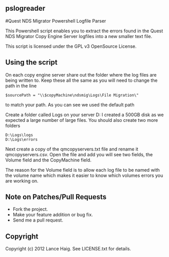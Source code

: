 ## pslogreader

#Quest NDS Migrator Powershell Logfile Parser

This Powershell script enables you to extract the errors found in the 
Quest NDS Migrator Copy Engine Server logfiles into a new smaller text
 file.

This script is licensed under the GPL v3 OpenSource License.

## Using the script

On each copy engine server share out the folder where the log files are
being written to. Keep these all the same as you will need to change
the path in the line 

    $sourcePath = "\\$copyMachine\ndsmig\Logs\File Migration\"

to match your path. As you can see we used the default path

Create a folder called Logs on your server D: I created a 500GB disk 
as we expected a large number of large files. You should also create two
more folders 

    D:\Logs\logs
    D:\Logs\errors

Next create a copy of the qmcopyservers.txt file and rename it
qmcopyservers.csv. Open the file and add you will see two fields,
the Volume field and the CopyMachine field.

The reason for the Volume field is to allow each log file to be named 
with the volume name which makes it easier to know which volumes errors
you are working on.

## Note on Patches/Pull Requests

 * Fork the project.
 * Make your feature addition or bug fix.
 * Send me a pull request.


## Copyright

Copyright (c) 2012 Lance Haig. See LICENSE.txt for details.
